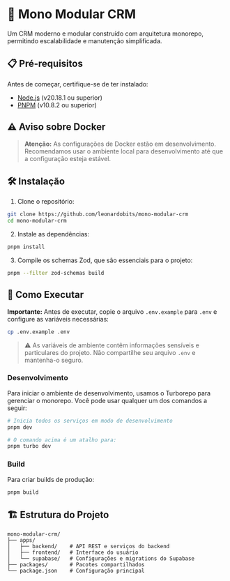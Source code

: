 ﻿# 🚀 Mono Modular CRM

Um CRM moderno e modular construído com arquitetura monorepo, permitindo escalabilidade e manutenção simplificada.

## 📋 Pré-requisitos

Antes de começar, certifique-se de ter instalado:

- [Node.js](https://nodejs.org/) (v20.18.1 ou superior)
- [PNPM](https://pnpm.io/) (v10.8.2 ou superior)

## ⚠️ Aviso sobre Docker

> **Atenção:** As configurações de Docker estão em desenvolvimento. Recomendamos usar o ambiente local para desenvolvimento até que a configuração esteja estável.

## 🛠️ Instalação

1. Clone o repositório:
```bash
git clone https://github.com/leonardobits/mono-modular-crm
cd mono-modular-crm
```

2. Instale as dependências:
```bash
pnpm install
```

3. Compile os schemas Zod, que são essenciais para o projeto:
```bash
pnpm --filter zod-schemas build
```

## 🚀 Como Executar

**Importante:** Antes de executar, copie o arquivo `.env.example` para `.env` e configure as variáveis necessárias:
```bash
cp .env.example .env
```

> ⚠️ As variáveis de ambiente contêm informações sensíveis e particulares do projeto. Não compartilhe seu arquivo `.env` e mantenha-o seguro.

### Desenvolvimento

Para iniciar o ambiente de desenvolvimento, usamos o Turborepo para gerenciar o monorepo. Você pode usar qualquer um dos comandos a seguir:

```bash
# Inicia todos os serviços em modo de desenvolvimento
pnpm dev

# O comando acima é um atalho para:
pnpm turbo dev
```

### Build

Para criar builds de produção:

```bash
pnpm build
```

## 🏗️ Estrutura do Projeto

```
mono-modular-crm/
├── apps/
│   ├── backend/    # API REST e serviços do backend
│   ├── frontend/   # Interface do usuário
│   └── supabase/   # Configurações e migrations do Supabase
├── packages/       # Pacotes compartilhados
└── package.json    # Configuração principal
```
